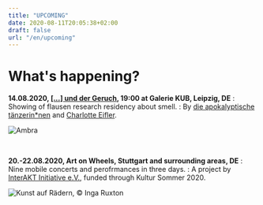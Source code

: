 ```yaml
---
title: "UPCOMING"
date: 2020-08-11T20:05:38+02:00
draft: false
url: "/en/upcoming"
---
```


# What's happening?

**14.08.2020, [[...] und der Geruch](https://flausen.plus/residenz/50-prometheus-und-der-geruch/), 19:00 at Galerie KUB, Leipzig, DE**
:   Showing of flausen research residency about smell.
:   By [die apokalyptische tänzerin*nen](https://www.apocalypse.dance/) and [Charlotte Eifler](http://charlotteeifler.works/).  

![Ambra](/upcoming/ambra.png)

&nbsp;

**20.-22.08.2020, Art on Wheels, Stuttgart and surrounding areas, DE**
:   Nine mobile concerts and perofrmances in three days.
:   A project by [InterAKT Initiative e.V.](https://interakt-initiative.com/), funded through Kultur Sommer 2020.

![Kunst auf Rädern, © Inga Ruxton](/upcoming/kur.gif)